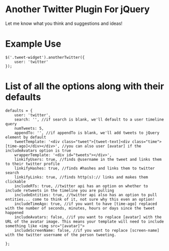 Another Twitter Plugin For jQuery
===========================

Let me know what you think and suggestions and ideas!


Example Use
=========================

```
$('.tweet-widget').anotherTwitter({
	user: 'twitter'
});

```

List of all the options along with their defaults
=========================

```
defaults = {
	user: 'twitter',
	search: '', //if search is blank, we'll default to a user timeline query
	numTweets: 5,
	appendTo: '', //if appendTo is blank, we'll add tweets to jQuery element by default
	tweetTemplate: '<div class="tweet">[tweet-text]<div class="time">[time-ago]</div></div>', //you can also user [avatar] if the includeAvatars option is true
	wrapperTemplate: '<div id="tweets"></div>',
	linkifyUsers: true, //finds @username in the tweet and links them to their twitter profile
	linkifyHashes: true, //finds #hashes and links them to twitter search
	linkifyLinks: true, //finds http(s):// links and makes them clickable
	includeRTs: true, //twitter api has an option on whether to include retweets in the timeline you are pulling
	includeEntities: true, //twitter api also has an option to pull entities... come to think of it, not sure why this even an option!
	includeTimeAgo: true, //if you want to have [time-ago] replaced with the number of seconds, minutes, hours or days since the tweet happened
	includeAvatars: false, //if you want to replace [avatar] with the URL of the avatar image. This means your template will need to include something like <img src="[avatar]">
	includeScreenName: false, //if you want to replace [screen-name] with the twitter username of the person tweeting. 

};

```
